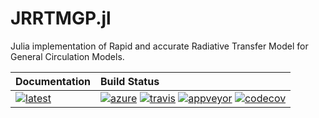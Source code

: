 # JRRTMGP.jl

Julia implementation of Rapid and accurate Radiative Transfer Model for General Circulation Models.

| **Documentation**                             | **Build Status**                                                                                                                                      |
|:--------------------------------------------- |:------------------------------------------------------------------------------------------------------------------------------------------------------|
| [![latest][docs-latest-img]][docs-latest-url] | [![azure][azure-img]][azure-url] [![travis][travis-img]][travis-url] [![appveyor][appveyor-img]][appveyor-url] [![codecov][codecov-img]][codecov-url] |

[docs-latest-img]: https://img.shields.io/badge/docs-latest-blue.svg
[docs-latest-url]: https://climate-machine.github.io/JRRTMGP.jl/latest/

[azure-img]: https://dev.azure.com/charliek/CLIMA/_build/latest?definitionId=1&branchName=master
[azure-url]: https://dev.azure.com/charliek/CLIMA/_apis/build/status/climate-machine.JRRTMGP?branchName=master

[travis-img]: https://travis-ci.org/climate-machine/JRRTMGP.svg?branch=master
[travis-url]: https://travis-ci.org/climate-machine/JRRTMGP.jl

[appveyor-img]: https://ci.appveyor.com/api/projects/status/ca6lgtt9f8e42o4f?svg=true
[appveyor-url]: https://ci.appveyor.com/project/charleskawczynski/betweenflags-jl

[codecov-img]: https://codecov.io/gh/climate-machine/JRRTMGP.jl/branch/master/graph/badge.svg
[codecov-url]: https://codecov.io/gh/climate-machine/JRRTMGP.jl

